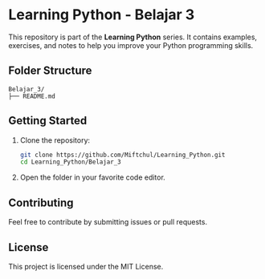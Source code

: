 # Learning Python - Belajar 3

This repository is part of the **Learning Python** series. It contains examples, exercises, and notes to help you improve your Python programming skills.

## Folder Structure

```
Belajar_3/
├── README.md
```

## Getting Started

1. Clone the repository:
    ```bash
    git clone https://github.com/Miftchul/Learning_Python.git
    cd Learning_Python/Belajar_3
    ```

2. Open the folder in your favorite code editor.

## Contributing

Feel free to contribute by submitting issues or pull requests.

## License

This project is licensed under the MIT License.